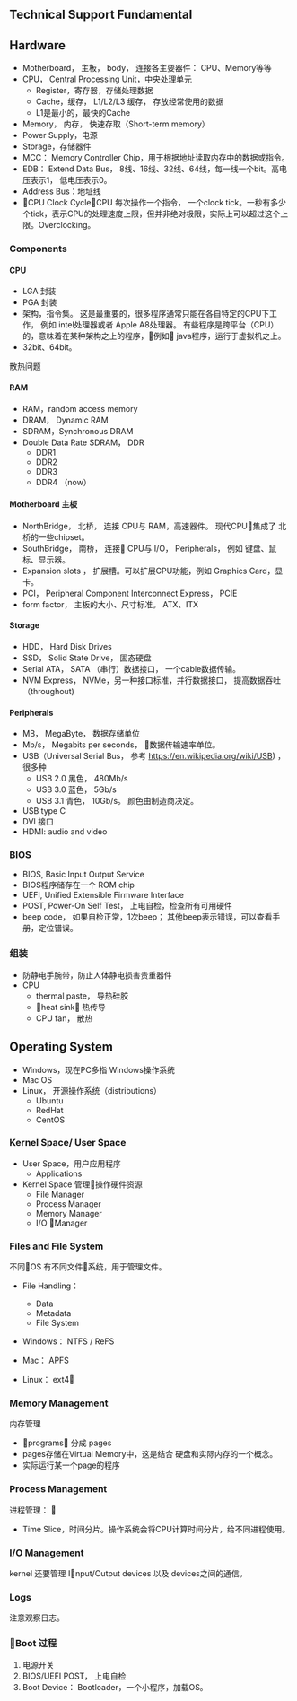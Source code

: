 


## Technical Support Fundamental


## Hardware


- Motherboard， 主板，  body， 连接各主要器件： CPU、Memory等等
- CPU， Central Processing Unit，中央处理单元
    - Register，寄存器，存储处理数据
    - Cache，缓存， L1/L2/L3 缓存， 存放经常使用的数据
    - L1是最小的，最快的Cache
- Memory， 内存， 快速存取（Short-term memory）
- Power Supply，电源
- Storage，存储器件
- MCC： Memory Controller Chip，用于根据地址读取内存中的数据或指令。
- EDB： Extend Data Bus， 8线、16线、32线、64线，每一线一个bit。高电压表示1， 低电压表示0。
- Address Bus：地址线
- CPU Clock Cycle：CPU 每次操作一个指令， 一个clock tick。一秒有多少个tick，表示CPU的处理速度上限，但并非绝对极限，实际上可以超过这个上限。Overclocking。


### Components


#### CPU

- LGA 封装
- PGA 封装
- 架构，指令集。 这是最重要的，很多程序通常只能在各自特定的CPU下工作， 例如 intel处理器或者 Apple A8处理器。 有些程序是跨平台（CPU）的，意味着在某种架构之上的程序，例如 java程序，运行于虚拟机之上。
- 32bit、64bit。

散热问题


#### RAM

- RAM，random access memory
- DRAM， Dynamic RAM
- SDRAM，Synchronous DRAM
- Double Data Rate SDRAM， DDR
    - DDR1
    - DDR2
    - DDR3
    - DDR4 （now）


#### Motherboard 主板

- NorthBridge， 北桥， 连接 CPU与 RAM，高速器件。 现代CPU集成了 北桥的一些chipset。
- SouthBridge， 南桥， 连接 CPU与 I/O，  Peripherals， 例如 键盘、鼠标、显示器。
- Expansion slots ， 扩展槽。可以扩展CPU功能，例如 Graphics Card，显卡。
- PCI， Peripheral Component Interconnect Express， PCIE
- form factor， 主板的大小、尺寸标准。 ATX、ITX


#### Storage

- HDD， Hard Disk Drives
- SSD， Solid State Drive， 固态硬盘
- Serial ATA，  SATA （串行）数据接口， 一个cable数据传输。
- NVM Express， NVMe，另一种接口标准，并行数据接口， 提高数据吞吐（throughout)


#### Peripherals

- MB， MegaByte， 数据存储单位
- Mb/s， Megabits per seconds， 数据传输速率单位。
- USB（Universal Serial Bus， 参考 <https://en.wikipedia.org/wiki/USB>) ，很多种
    - USB 2.0 黑色， 480Mb/s
    - USB 3.0 蓝色， 5Gb/s
    - USB 3.1  青色， 10Gb/s。 颜色由制造商决定。
- USB type C
- DVI 接口
- HDMI: audio and video


### BIOS

- BIOS, Basic Input Output Service
- BIOS程序储存在一个 ROM chip
- UEFI, Unified Extensible Firmware Interface
- POST, Power-On Self Test， 上电自检，检查所有可用硬件
- beep code， 如果自检正常，1次beep； 其他beep表示错误，可以查看手册，定位错误。


### 组装

- 防静电手腕带，防止人体静电损害贵重器件
- CPU
    - thermal paste， 导热硅胶
    - heat sink， 热传导
    - CPU fan， 散热


## Operating System

- Windows，现在PC多指 Windows操作系统
- Mac OS
- Linux， 开源操作系统（distributions）
    - Ubuntu
    - RedHat
    - CentOS


### Kernel Space/ User Space

- User Space，用户应用程序
    - Applications
- Kernel Space 管理操作硬件资源
    - File Manager
    - Process Manager
    - Memory Manager
    - I/O Manager

### Files and File System

不同OS 有不同文件系统，用于管理文件。

- File Handling：
    - Data
    - Metadata
    - File System

- Windows： NTFS / ReFS
- Mac： APFS
- Linux： ext4

### Memory Management

内存管理

- programs： 分成 pages
- pages存储在Virtual Memory中，这是结合 硬盘和实际内存的一个概念。
- 实际运行某一个page的程序

### Process Management

进程管理： 

- Time Slice，时间分片。操作系统会将CPU计算时间分片，给不同进程使用。


### I/O Management

kernel 还要管理 Input/Output devices 以及 devices之间的通信。

### Logs

注意观察日志。

### Boot 过程

1. 电源开关
2. BIOS/UEFI POST， 上电自检
3. Boot Device： Bootloader，一个小程序，加载OS。
